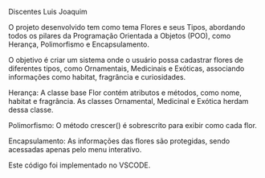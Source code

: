 Discentes Luis Joaquim 

O projeto desenvolvido tem como tema Flores e seus Tipos, abordando todos os pilares da Programação Orientada a Objetos (POO), como Herança, Polimorfismo e Encapsulamento.

O objetivo é criar um sistema onde o usuário possa cadastrar flores de diferentes tipos, como Ornamentais, Medicinais e Exóticas, associando informações como habitat, fragrância e curiosidades.

Herança: A classe base Flor contém atributos e métodos, como nome, habitat e fragrância. As classes Ornamental, Medicinal e Exótica herdam dessa classe.

Polimorfismo: O método crescer() é sobrescrito para exibir como cada flor.

Encapsulamento: As informações das flores são protegidas, sendo acessadas apenas pelo menu interativo.

Este código foi implementado no VSCODE.
